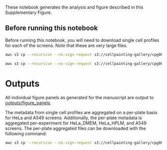 These notebook generates the analysis and figure described in this Supplementary Figure.

## Before running this notebook

Before running this notebook, you will need to download single cell profiles for each of the screens.
Note that these are very large files.

```bash
aws s3 cp --recursive --no-sign-request s3://cellpainting-gallery/cpg0021-periscope/broad/workspace/profiles/HeLa/single_cell/ inputs/

aws s3 cp --recursive --no-sign-request s3://cellpainting-gallery/cpg0021-periscope/broad/workspace/profiles/A549/single_cell/ inputs/
```

# Outputs

All individual figure panels as generated for the manuscript are output to [outputs/figure_panels](outputs/figure_panels/).

The metadata from single cell profiles are aggregated on a per-plate basis for HeLa and A549 screens. 
Additionally, the per-plate metadata is aggregated per-experiment for HeLa_DMEM, HeLa_HPLM, and A549 screens.
The per-plate aggregated files can be downloaded with the following command:

```bash
aws s3 cp --recursive --no-sign-request s3://cellpainting-gallery/cpg0021-periscope/broad/workspace/publication_data/2022_PERISCOPE/ outputs/ --exclude "*" --include "*single_cell_metadata.csv.gz"
```